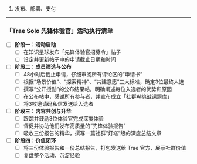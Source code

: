 1. 发布、部署、支付

---

### 「Trae Solo 先锋体验官」活动执行清单

- [ ] **阶段一：活动启动**
    - [ ] 在知识星球发布「先锋体验官招募令」帖子
    - [ ] 设定并更新帖子中的申请截止日期和时间
- [ ] **阶段二：成员筛选与公布**
    - [ ] 48小时后截止申请，仔细审阅所有评论区的“申请书”
    - [ ] 根据“场景价值”、“探索精神”、“共建意愿”三大标准，确定3位最终人选
    - [ ] 撰写“公开授勋”的公布结果帖，明确阐述每位入选者的优势和原因
    - [ ] 在公布帖中，感谢所有参与者，并宣布成立「社群AI挑战课题库」
    - [ ] 将3枚邀请码私信发送给入选者
- [ ] **阶段三：内容共创与升华**
    - [ ] 跟踪并鼓励3位体验官完成深度体验
    - [ ] 督促并协助他们发布高质量的“先锋体验报告”
    - [ ] 吸收三份报告的精华，撰写一篇社群“灯塔”级的深度总结文章
- [ ] **阶段四：价值闭环**
    - [ ] 将三份体验报告和一份总结报告，打包发送给 Trae 官方，展示社群价值
    - [ ] 复盘整个活动，沉淀经验